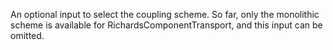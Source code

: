 An optional input to select the coupling scheme. So far, only the monolithic
scheme is available for RichardsComponentTransport, and this input can be
omitted.
